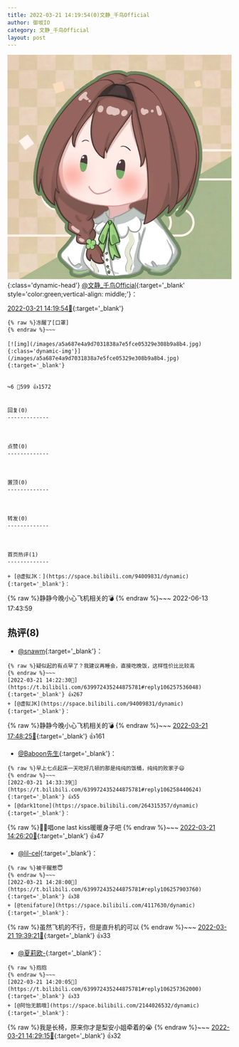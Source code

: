 ```yaml
---
title: 2022-03-21 14:19:54(0)文静_千鸟Official
author: 御坂IO
category: 文静_千鸟Official
layout: post
---
```


![img](/images/ac7482ed1b9a7f203dc68c0c4a77c488a27b108a.jpg){:class='dynamic-head'}
[@文静_千鸟Official](https://space.bilibili.com/667526012/dynamic){:target='_blank' style='color:green;vertical-align: middle;'}：

[2022-03-21 14:19:54🔗](https://t.bilibili.com/639972435244875781){:target='_blank'}

~~~
{% raw %}冻醒了[口罩]
{% endraw %}~~~

[![img](/images/a5a687e4a9d7031838a7e5fce05329e308b9a8b4.jpg){:class='dynamic-img'}](/images/a5a687e4a9d7031838a7e5fce05329e308b9a8b4.jpg){:target='_blank'}


↪️6 💬599 👍1572


回复(0)
-------------



点赞(0)
-------------



置顶(0)
-------------



转发(0)
-------------



首页热评(1)
-------------

+ [@虚拟JK：](https://space.bilibili.com/94009831/dynamic){:target='_blank'}：
~~~
{% raw %}静静今晚小心飞机相关的💣
{% endraw %}~~~
2022-06-13 17:43:59


热评(8)
-------------

+ [@snawm](https://space.bilibili.com/10797522/dynamic){:target='_blank'}：
~~~
{% raw %}疑似起的有点早了？我建议再睡会，直接吃晚饭，这样性价比比较高
{% endraw %}~~~
[2022-03-21 14:22:30🔗](https://t.bilibili.com/639972435244875781#reply106257536048){:target='_blank'} 👍267
+ [@虚拟JK](https://space.bilibili.com/94009831/dynamic){:target='_blank'}：
~~~
{% raw %}静静今晚小心飞机相关的💣
{% endraw %}~~~
[2022-03-21 17:48:25🔗](https://t.bilibili.com/639972435244875781#reply106276078192){:target='_blank'} 👍161
+ [@Baboon先生](https://space.bilibili.com/165457744/dynamic){:target='_blank'}：
~~~
{% raw %}早上七点起床一天吃好几顿的那是纯纯的饭桶，纯纯的败家子😄
{% endraw %}~~~
[2022-03-21 14:33:39🔗](https://t.bilibili.com/639972435244875781#reply106258440624){:target='_blank'} 👍55
+ [@dark1tone](https://space.bilibili.com/264315357/dynamic){:target='_blank'}：
~~~
{% raw %}🥰📢唱one last kiss暖暖身子吧
{% endraw %}~~~
[2022-03-21 14:26:20🔗](https://t.bilibili.com/639972435244875781#reply106257803456){:target='_blank'} 👍47
+ [@lil-cel](https://space.bilibili.com/1394943727/dynamic){:target='_blank'}：
~~~
{% raw %}被干醒惹😇
{% endraw %}~~~
[2022-03-21 14:28:00🔗](https://t.bilibili.com/639972435244875781#reply106257903760){:target='_blank'} 👍38
+ [@tenifature](https://space.bilibili.com/4117630/dynamic){:target='_blank'}：
~~~
{% raw %}虽然飞机的不行，但是直升机的可以
{% endraw %}~~~
[2022-03-21 19:39:21🔗](https://t.bilibili.com/639972435244875781#reply106289354752){:target='_blank'} 👍33
+ [@夏莉欧-](https://space.bilibili.com/31432504/dynamic){:target='_blank'}：
~~~
{% raw %}抱抱
{% endraw %}~~~
[2022-03-21 14:20:05🔗](https://t.bilibili.com/639972435244875781#reply106257362000){:target='_blank'} 👍33
+ [@阿怡无鹅哦](https://space.bilibili.com/2144026532/dynamic){:target='_blank'}：
~~~
{% raw %}我是长椅，原来你才是梨安小姐牵着的😭
{% endraw %}~~~
[2022-03-21 14:29:15🔗](https://t.bilibili.com/639972435244875781#reply106258098000){:target='_blank'} 👍32


